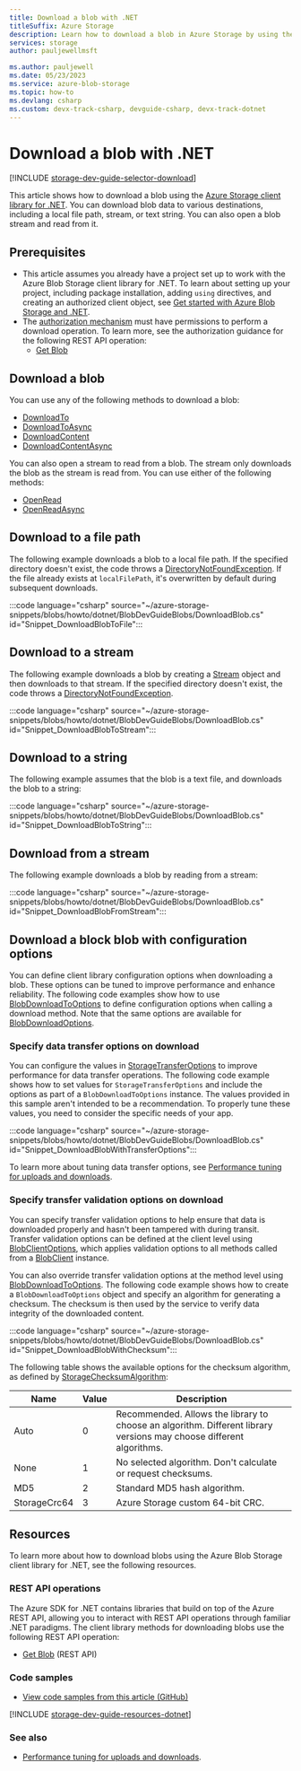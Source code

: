 ```yaml
---
title: Download a blob with .NET
titleSuffix: Azure Storage
description: Learn how to download a blob in Azure Storage by using the .NET client library.
services: storage
author: pauljewellmsft

ms.author: pauljewell
ms.date: 05/23/2023
ms.service: azure-blob-storage
ms.topic: how-to
ms.devlang: csharp
ms.custom: devx-track-csharp, devguide-csharp, devx-track-dotnet
---
```


# Download a blob with .NET

[!INCLUDE [storage-dev-guide-selector-download](../../../includes/storage-dev-guides/storage-dev-guide-selector-download.md)]

This article shows how to download a blob using the [Azure Storage client library for .NET](/dotnet/api/overview/azure/storage). You can download blob data to various destinations, including a local file path, stream, or text string. You can also open a blob stream and read from it.

## Prerequisites

- This article assumes you already have a project set up to work with the Azure Blob Storage client library for .NET. To learn about setting up your project, including package installation, adding `using` directives, and creating an authorized client object, see [Get started with Azure Blob Storage and .NET](storage-blob-dotnet-get-started.md).
- The [authorization mechanism](../common/authorize-data-access.md) must have permissions to perform a download operation. To learn more, see the authorization guidance for the following REST API operation:
    - [Get Blob](/rest/api/storageservices/get-blob#authorization)

## Download a blob

You can use any of the following methods to download a blob:

- [DownloadTo](/dotnet/api/azure.storage.blobs.specialized.blobbaseclient.downloadto)
- [DownloadToAsync](/dotnet/api/azure.storage.blobs.specialized.blobbaseclient.downloadtoasync)
- [DownloadContent](/dotnet/api/azure.storage.blobs.specialized.blobbaseclient.downloadcontent)
- [DownloadContentAsync](/dotnet/api/azure.storage.blobs.specialized.blobbaseclient.downloadcontentasync)

You can also open a stream to read from a blob. The stream only downloads the blob as the stream is read from. You can use either of the following methods:

- [OpenRead](/dotnet/api/azure.storage.blobs.specialized.blobbaseclient.openread)
- [OpenReadAsync](/dotnet/api/azure.storage.blobs.specialized.blobbaseclient.openreadasync)
 
## Download to a file path

The following example downloads a blob to a local file path. If the specified directory doesn't exist, the code throws a [DirectoryNotFoundException](/dotnet/api/system.io.directorynotfoundexception). If the file already exists at `localFilePath`, it's overwritten by default during subsequent downloads.

:::code language="csharp" source="~/azure-storage-snippets/blobs/howto/dotnet/BlobDevGuideBlobs/DownloadBlob.cs" id="Snippet_DownloadBlobToFile":::

## Download to a stream

The following example downloads a blob by creating a [Stream](/dotnet/api/system.io.stream) object and then downloads to that stream. If the specified directory doesn't exist, the code throws a [DirectoryNotFoundException](/dotnet/api/system.io.directorynotfoundexception).

:::code language="csharp" source="~/azure-storage-snippets/blobs/howto/dotnet/BlobDevGuideBlobs/DownloadBlob.cs" id="Snippet_DownloadBlobToStream":::

## Download to a string

The following example assumes that the blob is a text file, and downloads the blob to a string: 

:::code language="csharp" source="~/azure-storage-snippets/blobs/howto/dotnet/BlobDevGuideBlobs/DownloadBlob.cs" id="Snippet_DownloadBlobToString":::

## Download from a stream

The following example downloads a blob by reading from a stream:

:::code language="csharp" source="~/azure-storage-snippets/blobs/howto/dotnet/BlobDevGuideBlobs/DownloadBlob.cs" id="Snippet_DownloadBlobFromStream":::

## Download a block blob with configuration options

You can define client library configuration options when downloading a blob. These options can be tuned to improve performance and enhance reliability. The following code examples show how to use [BlobDownloadToOptions](/dotnet/api/azure.storage.blobs.models.blobdownloadtooptions) to define configuration options when calling a download method. Note that the same options are available for [BlobDownloadOptions](/dotnet/api/azure.storage.blobs.models.blobdownloadoptions).

### Specify data transfer options on download

You can configure the values in [StorageTransferOptions](/dotnet/api/azure.storage.storagetransferoptions) to improve performance for data transfer operations. The following code example shows how to set values for `StorageTransferOptions` and include the options as part of a `BlobDownloadToOptions` instance. The values provided in this sample aren't intended to be a recommendation. To properly tune these values, you need to consider the specific needs of your app.

:::code language="csharp" source="~/azure-storage-snippets/blobs/howto/dotnet/BlobDevGuideBlobs/DownloadBlob.cs" id="Snippet_DownloadBlobWithTransferOptions":::

To learn more about tuning data transfer options, see [Performance tuning for uploads and downloads](storage-blobs-tune-upload-download.md).

### Specify transfer validation options on download

You can specify transfer validation options to help ensure that data is downloaded properly and hasn't been tampered with during transit. Transfer validation options can be defined at the client level using [BlobClientOptions](/dotnet/api/azure.storage.blobs.blobclientoptions), which applies validation options to all methods called from a [BlobClient](/dotnet/api/azure.storage.blobs.blobclient) instance. 

You can also override transfer validation options at the method level using [BlobDownloadToOptions](/dotnet/api/azure.storage.blobs.models.blobdownloadtooptions). The following code example shows how to create a `BlobDownloadToOptions` object and specify an algorithm for generating a checksum. The checksum is then used by the service to verify data integrity of the downloaded content.

:::code language="csharp" source="~/azure-storage-snippets/blobs/howto/dotnet/BlobDevGuideBlobs/DownloadBlob.cs" id="Snippet_DownloadBlobWithChecksum":::

The following table shows the available options for the checksum algorithm, as defined by [StorageChecksumAlgorithm](/dotnet/api/azure.storage.storagechecksumalgorithm):

| Name | Value | Description |
| --- | --- | --- |
| Auto | 0 | Recommended. Allows the library to choose an algorithm. Different library versions may choose different algorithms. |
| None | 1 | No selected algorithm. Don't calculate or request checksums.
| MD5 | 2 | Standard MD5 hash algorithm. |
| StorageCrc64 | 3 | Azure Storage custom 64-bit CRC. |

## Resources

To learn more about how to download blobs using the Azure Blob Storage client library for .NET, see the following resources.

### REST API operations

The Azure SDK for .NET contains libraries that build on top of the Azure REST API, allowing you to interact with REST API operations through familiar .NET paradigms. The client library methods for downloading blobs use the following REST API operation:

- [Get Blob](/rest/api/storageservices/get-blob) (REST API)

### Code samples

- [View code samples from this article (GitHub)](https://github.com/Azure-Samples/AzureStorageSnippets/blob/master/blobs/howto/dotnet/BlobDevGuideBlobs/DownloadBlob.cs)

[!INCLUDE [storage-dev-guide-resources-dotnet](../../../includes/storage-dev-guides/storage-dev-guide-resources-dotnet.md)]

### See also

- [Performance tuning for uploads and downloads](storage-blobs-tune-upload-download.md).
